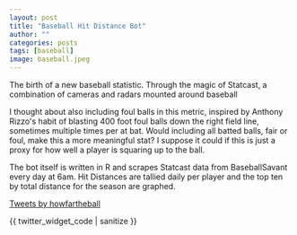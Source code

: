 ```yaml
---
layout: post
title: "Baseball Hit Distance Bot"
author: ""
categories: posts
tags: [baseball]
image: baseball.jpeg
---
```


The birth of a new baseball statistic. Through the magic of Statcast, a combination of cameras and radars mounted around baseball

I thought about also including foul balls in this metric, inspired by Anthony Rizzo's habit of blasting 400 foot foul balls down the right field line, sometimes multiple times per at bat. Would including all batted balls, fair or foul, make this a more meaningful stat? I suppose it could  if this is just a proxy for how well a player is squaring up to the ball. 

The bot itself is written in R and scrapes Statcast data from BaseballSavant every day at 6am. Hit Distances are tallied daily per player and the top ten by total distance for the season are graphed. 


<a class="twitter-timeline" data-width="800" data-height="800" data-theme="dark" href="https://twitter.com/howfartheball?ref_src=twsrc%5Etfw">Tweets by howfartheball</a> <script async src="https://platform.twitter.com/widgets.js" charset="utf-8"></script>

{{ twitter_widget_code | sanitize }}